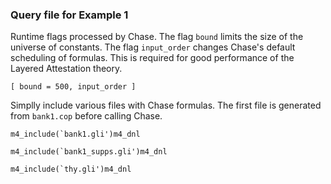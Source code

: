 ### Query file for Example 1

Runtime flags processed by Chase. The flag `bound` limits the size of the
universe of constants. The flag `input_order` changes Chase's default scheduling
of formulas. This is required for good performance of the Layered Attestation
theory. 
```
[ bound = 500, input_order ]
```
Simplly include various files with Chase formulas. The first file is generated
from `bank1.cop` before calling Chase. 
```
m4_include(`bank1.gli')m4_dnl

m4_include(`bank1_supps.gli')m4_dnl

m4_include(`thy.gli')m4_dnl
```
